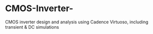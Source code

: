 # CMOS-Inverter-
CMOS inverter design and analysis using Cadence Virtuoso, including transient &amp; DC simulations

